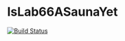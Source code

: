 # IsLab66ASaunaYet

[![Build Status](https://github.com/klafyvel/IsLab66ASaunaYet.jl/actions/workflows/CI.yml/badge.svg?branch=main)](https://github.com/klafyvel/IsLab66ASaunaYet.jl/actions/workflows/CI.yml?query=branch%3Amain)
